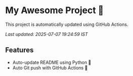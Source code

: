 # My Awesome Project 🚀

This project is automatically updated using GitHub Actions.

_Last updated: 2025-07-07 19:24:59 IST_

## Features
- Auto-update README using Python 🐍
- Auto Git push with GitHub Actions 🤖
